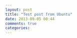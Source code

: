 ```yaml
---
layout: post
title: "Test post from Ubuntu"
date: 2013-09-05 00:44
comments: true
categories: 
---
```

